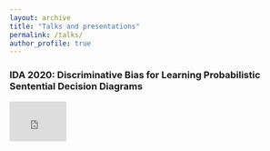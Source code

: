 ```yaml
---
layout: archive
title: "Talks and presentations"
permalink: /talks/
author_profile: true
---
```


### IDA 2020: Discriminative Bias for Learning Probabilistic Sentential Decision Diagrams
<iframe width="100" height="70" src="https://www.youtube.com/embed/UBWkZAgwnaA" frameborder="0" allow="autoplay; encrypted-media" allowfullscreen></iframe>

